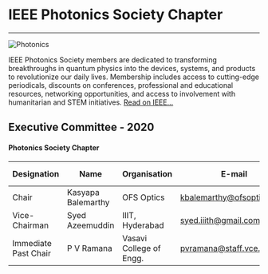 # IEEE Photonics Society Chapter
---

![Photonics](/user/img/logos/photonics-logo.jpg)

IEEE Photonics Society members are dedicated to transforming breakthroughs in quantum physics into the devices, systems, and products to revolutionize our daily lives. Membership includes access to cutting-edge periodicals, discounts on conferences, professional and educational resources, networking opportunities, and access to involvement with humanitarian and STEM initiatives. [Read on IEEE...](https://www.ieee.org/membership_services/membership/societies/membership_societies_index.html)

## Executive Committee - 2020

#### Photonics Society Chapter

| Designation          | Name                  | Organisation              | E-mail                            | Membership No |
| -------------------- | --------------------- | ------------------------- | --------------------------------- | ------------- |
| Chair                | Kasyapa Balemarthy    | OFS Optics                | kbalemarthy@ofsoptics.com         | M 90286547    |
| Vice-Chairman        | Syed Azeemuddin       | IIIT, Hyderabad           | syed.iiith@gmail.com                | SM 90770624   |
| Immediate Past Chair | P V Ramana             | Vasavi College of Engg.   | pvramana@staff.vce.ac.in          | SM 92479354    |

